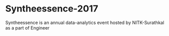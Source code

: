 # Syntheessence-2017

Syntheessence is an annual data-analytics event hosted by NITK-Surathkal as a part of Engineer
